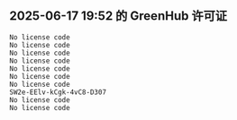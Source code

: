 ## 2025-06-17 19:52 的 GreenHub 许可证
```
No license code
No license code
No license code
No license code
No license code
No license code
No license code
SW2e-EElv-kCgk-4vC8-D307
No license code
No license code
```
